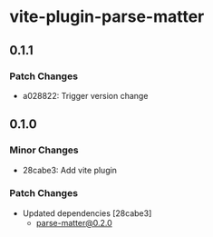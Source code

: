 # vite-plugin-parse-matter

## 0.1.1

### Patch Changes

- a028822: Trigger version change

## 0.1.0

### Minor Changes

- 28cabe3: Add vite plugin

### Patch Changes

- Updated dependencies [28cabe3]
  - parse-matter@0.2.0
